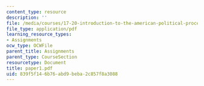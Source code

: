 ```yaml
---
content_type: resource
description: ''
file: /media/courses/17-20-introduction-to-the-american-political-process-spring-2004/839f5f146b76abd9beba2c857f8a3088_paper1.pdf
file_type: application/pdf
learning_resource_types:
- Assignments
ocw_type: OCWFile
parent_title: Assignments
parent_type: CourseSection
resourcetype: Document
title: paper1.pdf
uid: 839f5f14-6b76-abd9-beba-2c857f8a3088
---
```

